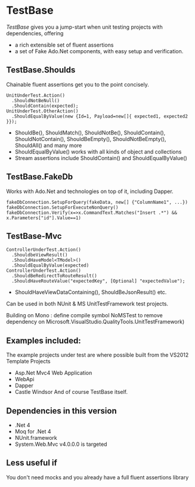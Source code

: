 TestBase
========
*TestBase* gives you a jump-start when unit testing projects with dependencies, offering 
* a rich extensible set of fluent assertions 
* a set of Fake Ado.Net components, with easy setup and verification.

TestBase.Shoulds
------------------
Chainable fluent assertions get you to the point concisely.

    UnitUnderTest.Action()
      .ShouldNotBeNull()
      .ShouldContain(expected);
    UnitUnderTest.OtherAction()
      .ShouldEqualByValue(new {Id=1, Payload=new[]{ expected1, expected2 }});

* ShouldBe(), ShouldMatch(), ShouldNotBe(), ShouldContain(), ShouldNotContain(), ShouldBeEmpty(), ShouldNotBeEmpty(), ShouldAll() and many more
* ShouldEqualByValue() works with all kinds of object and collections
* Stream assertions include ShouldContain() and ShouldEqualByValue()

TestBase.FakeDb
------------------
Works with Ado.Net and technologies on top of it, including Dapper.

    fakeDbConnection.SetupForQuery(fakeData, new[] {"ColumnName1", ...})
    fakeDbConnection.SetupForExecuteNonQuery()
    fakeDbConnection.Verify(x=>x.CommandText.Matches("Insert .*") && x.Parameters["id"].Value==1)

TestBase-Mvc
------------

    ControllerUnderTest.Action()
      .ShouldbeViewResult()
      .ShouldHaveModel<TModel>()
      .ShouldEqualByValue(expected)
    ControllerUnderTest.Action()
      .ShouldBeRedirectToRouteResult()
      .ShouldHaveRouteValue("expectedKey", [Optional] "expectedValue");

* ShouldHaveViewDataContaining(), ShouldBeJsonResult() etc.

Can be used in both NUnit & MS UnitTestFramework test projects.

Building on Mono : define compile symbol NoMSTest to remove dependency on 
Microsoft.VisualStudio.QualityTools.UnitTestFramework)

Examples included:
-----------------
The example projects under test are where possible built from the VS2012 Template Projects
* Asp.Net Mvc4 Web Application
* WebApi
* Dapper
* Castle Windsor
And of course TestBase itself.


Dependencies in this version
------------
* .Net 4
* Moq for .Net 4
* NUnit.framework
* System.Web.Mvc v4.0.0.0 is targeted

Less useful if
----------------
You don't need mocks and you already have a full fluent assertions library 
